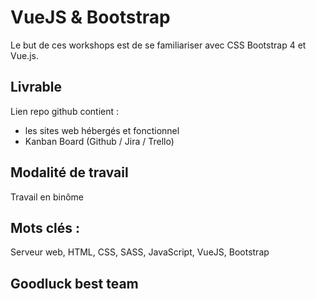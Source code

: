 # VueJS & Bootstrap

Le but de ces workshops est de se familiariser avec CSS Bootstrap 4 et Vue.js.

## Livrable

Lien repo github contient :
- les sites web hébergés et fonctionnel
- Kanban Board (Github / Jira / Trello) 

## Modalité de travail 
Travail en binôme

## Mots clés : 
Serveur web, HTML, CSS, SASS, JavaScript, VueJS, Bootstrap

## Goodluck best team

